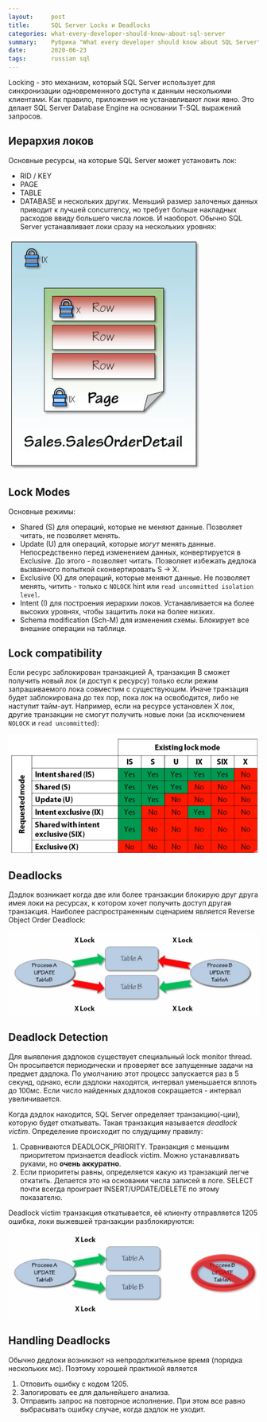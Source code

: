 ```yaml
---
layout:     post
title:      SQL Server Locks и Deadlocks
categories: what-every-developer-should-know-about-sql-server
summary:    Рубрика "What every developer should know about SQL Server"
date:       2020-06-23
tags:       russian sql
---
```


Locking - это механизм, который SQL Server использует для синхронизации одновременного доступа к данным несколькими клиентами. Как правило, приложения не устанавливают локи явно. Это делает SQL Server Database Engine на основании T-SQL выражений запросов.

## Иерархия локов
Основные ресурсы, на которые SQL Server может установить лок:
* RID / KEY
* PAGE
* TABLE
* DATABASE
и нескольких других. Меньший размер залоченых данных приводит к лучшей concurrency, но требует больше накладных расходов ввиду большего числа локов. И наоборот. Обычно SQL Server устанавливает локи сразу на нескольких уровнях:

![Lock Hierarchy](/assets/sql-server-deadlocks/sql-lock-hierarchy.PNG)

## Lock Modes

Основные режимы:

* Shared (S) для операций, которые не меняют данные. Позволяет читать, не позволяет менять.
* Update (U) для операций, которые _могут_ менять данные. Непосредственно перед изменением данных, конвертируется в Exclusive. До этого - позволяет читать. Позволяет избежать дедлока вызванного попыткой сконвертировать S -> X.
* Exclusive (X) для операций, которые меняют данные. Не позволяет менять, читить - только с `NOLOCK` hint или `read uncommitted isolation level`.
* Intent (I) для построения иерархии локов. Устанавливается на более высоких уровнях, чтобы защитить локи на более низких.
* Schema modification (Sch-M) для изменения схемы. Блокирует все внешние операции на таблице.

## Lock compatibility

Если ресурс заблокирован транзакцией А, транзакция B сможет получить новый лок (и доступ к ресурсу) только если режим запрашиваемого лока совместим с существующим. Иначе транзация будет заблокирована до тех пор, пока лок на освободится, либо не наступит тайм-аут. Например, если на ресурсе установлен X лок, другие транзакции не смогут получить новые локи (за исключением `NOLOCK` и `read uncommitted`):

![Lock Compatibility](/assets/sql-server-deadlocks/sql-lock-compatibility.PNG)

## Deadlocks
Дэдлок возникает когда две или более транзакции блокирую друг друга имея локи на ресурсах, к котором хочет получить доступ другая транзакция. Наиболее распространенным сценарием является Reverse Object Order Deadlock:

![Reverse Object Order Deadlock](/assets/sql-server-deadlocks/sql-reverse-object-order-deadlock.PNG)

## Deadlock Detection
Для выявления дэдлоков существует специальный lock monitor thread. Он просыпается периодически и проверяет все запущенные задачи на предмет дэдлока. По умолчанию этот процесс запускается раз в 5 секунд, однако, если дэдлоки находятся, интервал уменьшается вплоть до 100мс. Если число найденных дэдлоков сокращается - интервал увеличивается.

Когда дэдлок находится, SQL Server определяет транзакцию(-ции), которую будет откатывать. Такая транзакция называется _deadlock victim_. Определение происходит по слудущиму правилу:

1. Сравниваются DEADLOCK_PRIORITY. Транзакция с меньшим приоритетом признается deadlock victim. Можно устанавливать руками, но **очень аккуратно**.
2. Если приоритеты равны, определяется какую из транзакций легче откатить. Делается это на основании числа записей в логе. SELECT почти всегда проиграет INSERT/UPDATE/DELETE по этому показателю.

Deadlock victim транзакция откатывается, её клиенту отправляется 1205 ошибка, локи выжевшей транзакции разблокируются:

![Deadlock victim](/assets/sql-server-deadlocks/sql-deadlock-victim.PNG)

## Handling Deadlocks

Обычно дедлоки возникают на непродолжительное время (порядка нескольких мс). Поэтому хорошей практикой является

1. Отловить ошибку с кодом 1205.
2. Залогировать ее для дальнейшего анализа.
3. Отправить запрос на повторное исполнение. При этом все равно выбрасывать ошибку случае, когда дэдлок не уходит.